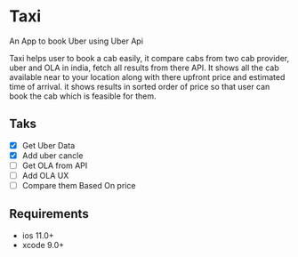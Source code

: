 # Taxi
An App to book Uber using Uber Api

Taxi helps user to book a cab easily, it compare cabs from two cab provider, uber and OLA in india, fetch all results from there API.
It shows all the cab available near to your location along with there upfront price and estimated time of arrival. it shows results in sorted order of price so that user can book the cab which is feasible for them.

## Taks

- [x] Get Uber Data
- [x] Add uber cancle
- [ ] Get OLA from API
- [ ] Add OLA UX
- [ ] Compare them Based On price

## Requirements
- ios 11.0+
- xcode 9.0+

